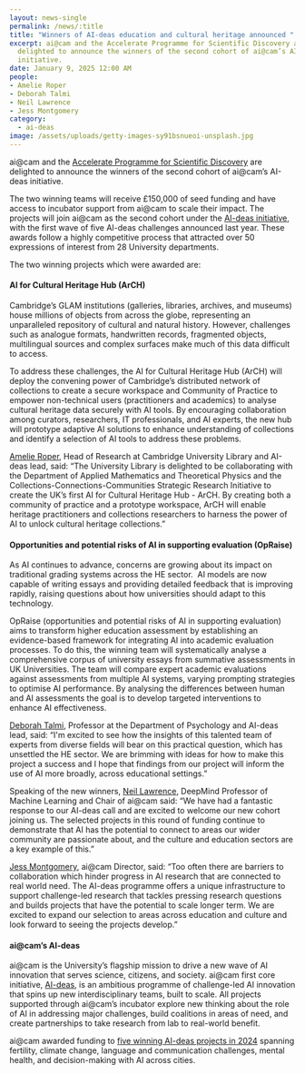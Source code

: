 ```yaml
---
layout: news-single
permalink: /news/:title
title: "Winners of AI-deas education and cultural heritage announced "
excerpt: ai@cam and the Accelerate Programme for Scientific Discovery are
  delighted to announce the winners of the second cohort of ai@cam’s AI-deas
  initiative.
date: January 9, 2025 12:00 AM
people: 
- Amelie Roper
- Deborah Talmi
- Neil Lawrence
- Jess Montgomery
category:
  - ai-deas
image: /assets/uploads/getty-images-sy91bsnueoi-unsplash.jpg
---
```

ai@cam and the [Accelerate Programme for Scientific Discovery](https://science.ai.cam.ac.uk/) are delighted to announce the winners of the second cohort of ai@cam’s AI-deas initiative. 

The two winning teams will receive £150,000 of seed funding and have access to incubator support from ai@cam to scale their impact. The projects will join ai@cam as the second cohort under the [AI-deas initiative](https://ai.cam.ac.uk/blog/introducing-ai-deas-fuelling-interdisciplinary-ai-research), with the first wave of five AI-deas challenges announced last year. These awards follow a highly competitive process that attracted over 50 expressions of interest from 28 University departments.

The two winning projects which were awarded are:

#### AI for Cultural Heritage Hub (ArCH)

Cambridge’s GLAM institutions (galleries, libraries, archives, and museums) house millions of objects from across the globe, representing an unparalleled repository of cultural and natural history. However, challenges such as analogue formats, handwritten records, fragmented objects, multilingual sources and complex surfaces make much of this data difficult to access.

To address these challenges, the AI for Cultural Heritage Hub (ArCH) will deploy the convening power of Cambridge’s distributed network of collections to create a secure workspace and Community of Practice to empower non-technical users (practitioners and academics) to analyse cultural heritage data securely with AI tools. By encouraging collaboration among curators, researchers, IT professionals, and AI experts, the new hub will prototype adaptive AI solutions to enhance understanding of collections and identify a selection of AI tools to address these problems.

[Amelie Roper](https://www.lib.cam.ac.uk/research-institute/people/amelie-roper), Head of Research at Cambridge University Library and AI-deas lead, said: “The University Library is delighted to be collaborating with the Department of Applied Mathematics and Theoretical Physics and the Collections-Connections-Communities Strategic Research Initiative to create the UK’s first AI for Cultural Heritage Hub - ArCH. By creating both a community of practice and a prototype workspace, ArCH will enable heritage practitioners and collections researchers to harness the power of AI to unlock cultural heritage collections.”

#### Opportunities and potential risks of AI in supporting evaluation (OpRaise)

As AI continues to advance, concerns are growing about its impact on traditional grading systems across the HE sector.  AI models are now capable of writing essays and providing detailed feedback that is improving rapidly, raising questions about how universities should adapt to this technology.

OpRaise (opportunities and potential risks of AI in supporting evaluation) aims to transform higher education assessment by establishing an evidence-based framework for integrating AI into academic evaluation processes. To do this, the winning team will systematically analyse a comprehensive corpus of university essays from summative assessments in UK Universities. The team will compare expert academic evaluations against assessments from multiple AI systems, varying prompting strategies to optimise AI performance. By analysing the differences between human and AI assessments the goal is to develop targeted interventions to enhance AI effectiveness.

[Deborah Talmi](https://www.psychol.cam.ac.uk/staff/dr-deborah-talmi),  Professor at the Department of Psychology and AI-deas lead, said: “I'm excited to see how the insights of this talented team of experts from diverse fields will bear on this practical question, which has unsettled the HE sector. We are brimming with ideas for how to make this project a success and I hope that findings from our project will inform the use of AI more broadly, across educational settings.”

Speaking of the new winners, [Neil Lawrence](https://ai.cam.ac.uk/team/neil-lawrence.html), DeepMind Professor of Machine Learning and Chair of ai@cam said: “We have had a fantastic response to our AI-deas call and are excited to welcome our new cohort joining us. The selected projects in this round of funding continue to demonstrate that AI has the potential to connect to areas our wider community are passionate about, and the culture and education sectors are a key example of this.” 

[Jess Montgomery](https://ai.cam.ac.uk/team/jessica-montgomery.html), ai@cam Director, said: “Too often there are barriers to collaboration which hinder progress in AI research that are connected to real world need. The AI-deas programme offers a unique infrastructure to support challenge-led research that tackles pressing research questions and builds projects that have the potential to scale longer term. We are excited to expand our selection to areas across education and culture and look forward to seeing the projects develop.”

#### ai@cam’s AI-deas 

ai@cam is the University’s flagship mission to drive a new wave of AI innovation that serves science, citizens, and society. ai@cam first core initiative, [AI-deas](https://ai.cam.ac.uk/blog/introducing-ai-deas-fuelling-interdisciplinary-ai-research), is an ambitious programme of challenge-led AI innovation that spins up new interdisciplinary teams, built to scale. All projects supported through ai@cam’s incubator explore new thinking about the role of AI in addressing major challenges, build coalitions in areas of need, and create partnerships to take research from lab to real-world benefit.

ai@cam awarded funding to [five winning AI-deas projects in 2024](https://ai.cam.ac.uk/news/university-of-cambridge-announces-research-challenges-to-showcase-its-new-approach-to-artificial-intelligence) spanning fertility, climate change, language and communication challenges, mental health, and decision-making with AI across cities.

